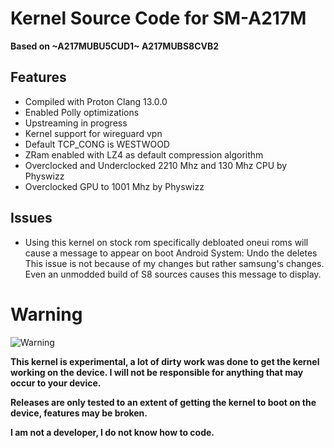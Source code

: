 # Kernel Source Code for SM-A217M
**Based on ~A217MUBU5CUD1~ A217MUBS8CVB2**

## Features
* Compiled with Proton Clang 13.0.0
* Enabled Polly optimizations
* Upstreaming in progress
* Kernel support for wireguard vpn
* Default TCP_CONG is WESTWOOD
* ZRam enabled with LZ4 as default compression algorithm
* Overclocked and Underclocked 2210 Mhz and 130 Mhz CPU by Physwizz
* Overclocked GPU to 1001 Mhz by Physwizz

## Issues
- Using this kernel on stock rom specifically debloated oneui roms will cause a message to appear on boot
 Android System: Undo the deletes
 This issue is not because of my changes but rather samsung's changes. Even an unmodded build of S8 sources causes this message to display.

# Warning
![Warning](http://www.clker.com/cliparts/H/Z/0/R/f/S/warning-icon-hi.png)

**This kernel is experimental, a lot of dirty work was done to get the kernel working on the device. I will not be responsible for anything that may occur to your device.**

**Releases are only tested to an extent of getting the kernel to boot on the device, features may be broken.**

**I am not a developer, I do not know how to code.**
